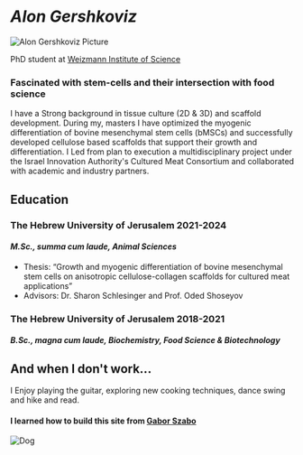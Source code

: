 # _Alon Gershkoviz_
![Alon Gershkoviz Picture](https://github.com/user-attachments/assets/002e6167-51d5-4c10-85a4-e4ddae8f6760)

PhD student at [Weizmann Institute of Science](https://www.weizmann.ac.il/pages/)

### Fascinated with stem-cells and their intersection with food science 

I have a Strong background in tissue culture (2D & 3D) and scaffold development. During my, masters I have optimized the  myogenic differentiation of bovine mesenchymal stem cells (bMSCs) and successfully developed cellulose based scaffolds that support their growth and differentiation. I Led from plan to execution a multidisciplinary project under the Israel Innovation Authority's Cultured Meat Consortium and collaborated with academic and industry partners.

## **Education**
### The Hebrew University of Jerusalem 2021-2024
#### *M.Sc., summa cum laude, Animal Sciences*
* Thesis: “Growth and myogenic differentiation of bovine mesenchymal stem cells on anisotropic cellulose-collagen scaffolds for cultured meat applications”
* Advisors: Dr. Sharon Schlesinger and Prof. Oded Shoseyov

### The Hebrew University of Jerusalem 2018-2021
#### *B.Sc., magna cum laude, Biochemistry, Food Science & Biotechnology*

## **And when I don't work...**
I Enjoy playing the guitar, exploring new cooking techniques, dance swing and hike and read.

#### I learned how to build this site from [Gabor Szabo](https://szabgab.com/)

![Dog](https://encrypted-tbn0.gstatic.com/images?q=tbn:ANd9GcTwyXeKDN29AmZgZPLS7n0Bepe8QmVappBwZCeA3XWEbWNdiDFB)
